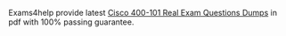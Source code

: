 Exams4help provide latest <a href="http://www.exams4help.com/400-101-pdf-dumps.html">Cisco 400-101 Real Exam Questions Dumps</a> in pdf with 100% passing guarantee.
